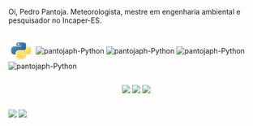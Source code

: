 Oi, Pedro Pantoja. Meteorologista, mestre em engenharia ambiental e pesquisador no Incaper-ES.
<div style="display: inline_block"><br>
   <img align="center" alt="pantojaph-Python" height="40" width="50" src="https://raw.githubusercontent.com/devicons/devicon/master/icons/python/python-original.svg">  
   <img align="center" alt="pantojaph-Python" height="40" width="50" src="https://cdn.jsdelivr.net/gh/devicons/devicon@latest/icons/matplotlib/matplotlib-original.svg"/>         
   <img align="center" alt="pantojaph-Python" height="60" width="70" src="https://cdn.jsdelivr.net/gh/devicons/devicon@latest/icons/numpy/numpy-original-wordmark.svg"/>
   <img align="center" alt="pantojaph-Python" height="60" width="70" src="https://cdn.jsdelivr.net/gh/devicons/devicon@latest/icons/pandas/pandas-original-wordmark.svg"/>
  <img align="center" alt="pantojaph-Python" height="60" width="70" src="https://cdn.jsdelivr.net/gh/devicons/devicon@latest/icons/plotly/plotly-original-wordmark.svg"/>         
</div>

##
<p align="center">
  <img height="50%" width="auto" src ="https://github-readme-stats.vercel.app/api?username=pantojaph&show_icons=true&count_private=true&theme=onedark&hide_border=true&hide=issues,contribs&bg_color=00000000">
  <img height="50%" width="auto" src ="https://github-readme-stats.vercel.app/api/top-langs/?username=pantojaph&layout=compact&hide_border=true&theme=onedark&bg_color=00000000&langs_count=6">
  <img src ="https://github-readme-streak-stats.herokuapp.com?user=simpler1ick&theme=onedark&hide_border=true&background=FFFFFF00">
<p>

 ##  
<div> 
  <a href="https://instagram.com/pantojaph" target="_blank"><img src="https://img.shields.io/badge/-Instagram-%23E4405F?style=for-the-badge&logo=instagram&logoColor=white" target="_blank"></a>
  <a href="https://www.linkedin.com/in/pantojaph/)" target="_blank"><img src="https://img.shields.io/badge/-LinkedIn-%230077B5?style=for-the-badge&logo=linkedin&logoColor=white" target="_blank"></a> 
  
</div>
